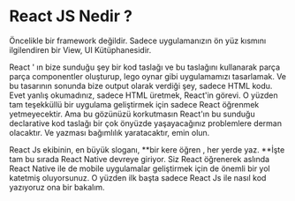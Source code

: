 # React JS Nedir ?

Öncelikle bir framework değildir. Sadece uygulamanızın ön yüz kısmını ilgilendiren bir View, UI Kütüphanesidir.

React ' ın bize sunduğu şey bir kod taslağı ve bu taslağını kullanarak parça parça componentler oluşturup, lego oynar gibi uygulamamızı tasarlamak. Ve bu tasarının sonunda bize output olarak verdiği şey, sadece HTML kodu. Evet yanlış okumadınız, sadece HTML üretmek, React'in görevi. O yüzden tam teşekküllü bir uygulama geliştirmek için sadece React öğrenmek yetmeyecektir. Ama bu gözünüzü korkutmasın React'ın bu sunduğu declarative kod taslağı bir çok önyüzde yaşayacağınız problemlere derman olacaktır. Ve yazması bağımlılık yaratacaktır, emin olun. 

React Js ekibinin, en büyük sloganı, **bir kere öğren , her yerde yaz. **İşte tam bu sırada React Native devreye giriyor. Siz React öğrenerek aslında React Native ile de mobile uygulamalar geliştirmek için de önemli bir yol katetmiş oluyorsunuz. O yüzden ilk başta sadece React Js ile nasıl kod yazıyoruz ona bir bakalım.





